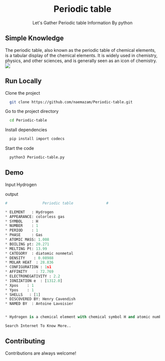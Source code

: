 <p align="center">
  <h1 align="center">Periodic table
</h1>
  <p align="center"> Let's Gather Periodic table  Information By python  </p>
</p> 

## Simple Knowledge

The periodic table, also known as the periodic table of chemical elements, is a tabular display of the chemical elements. It is widely used in chemistry, physics, and other sciences, and is generally seen as an icon of chemistry.
![](https://m.justsoposh.com/catalog/product/p/e/period_gfeedres_202009031724195f5126c34d2dd.png)

## Run Locally

Clone the project

```bash
  git clone https://github.com/naemazam/Periodic-table.git
```

Go to the project directory

```bash
  cd Periodic-table
```

Install dependencies

```bash
  pip install import codecs
```

Start the code

```bash
  python3 Periodic-table.py
```


## Demo 
Input Hydrogen

output

```python
#                Periodic table               #

* ELEMENT   : Hydrogen
* APPEARANCE: colorless gas
* SYMBOL    : H
* NUMBER    : 1
* PERIOD    : 1
* PHASE     : Gas
* ATOMIC MASS: 1.008
* BOILING pt: 20.271
* MELTING Pt: 13.99
* CATEGORY  : diatomic nonmetal
* DENSITY    : 0.08988
* MOLAR HEAT  : 28.836
* CONFIGURATION : 1s1
* AFFINITY    : 72.769
* ELECTRONEGATIVITY : 2.2
* IONIZATION e  : [1312.0]
* Xpos    : 1
* Ypos    : 1
* SHELLS   : [1]
* DISCOVERED BY: Henry Cavendish
* NAMED BY  : Antoine Lavoisier


* Hydrogen is a chemical element with chemical symbol H and atomic number 1. With an atomic weight of 1.00794 u, hydrogen is the lightest element on the periodic table. Its monatomic form (H) is the most abundant chemical substance in the Universe, constituting roughly 75% of all baryonic mass.

Search Internet To Know More..
```

## Contributing

Contributions are always welcome!
